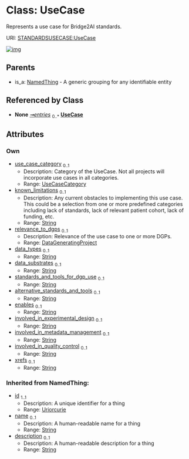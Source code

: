 
# Class: UseCase


Represents a use case for Bridge2AI standards.

URI: [STANDARDSUSECASE:UseCase](https://w3id.org/bridge2ai/standards-usecase-schema/UseCase)


[![img](https://yuml.me/diagram/nofunky;dir:TB/class/[UseCaseCollection]++-%20entries%200..*>[UseCase&#124;use_case_category:UseCaseCategory%20%3F;known_limitations:string%20%3F;relevance_to_dgps:DataGeneratingProject%20%3F;data_types:string%20%3F;data_substrates:string%20%3F;standards_and_tools_for_dgp_use:string%20%3F;alternative_standards_and_tools:string%20%3F;enables:string%20%3F;involved_in_experimental_design:string%20%3F;involved_in_metadata_management:string%20%3F;involved_in_quality_control:string%20%3F;xrefs:string%20%3F;id(i):uriorcurie;name(i):string%20%3F;description(i):string%20%3F],[NamedThing]^-[UseCase],[UseCaseCollection],[NamedThing])](https://yuml.me/diagram/nofunky;dir:TB/class/[UseCaseCollection]++-%20entries%200..*>[UseCase&#124;use_case_category:UseCaseCategory%20%3F;known_limitations:string%20%3F;relevance_to_dgps:DataGeneratingProject%20%3F;data_types:string%20%3F;data_substrates:string%20%3F;standards_and_tools_for_dgp_use:string%20%3F;alternative_standards_and_tools:string%20%3F;enables:string%20%3F;involved_in_experimental_design:string%20%3F;involved_in_metadata_management:string%20%3F;involved_in_quality_control:string%20%3F;xrefs:string%20%3F;id(i):uriorcurie;name(i):string%20%3F;description(i):string%20%3F],[NamedThing]^-[UseCase],[UseCaseCollection],[NamedThing])

## Parents

 *  is_a: [NamedThing](NamedThing.md) - A generic grouping for any identifiable entity

## Referenced by Class

 *  **None** *[➞entries](useCaseCollection__entries.md)*  <sub>0..\*</sub>  **[UseCase](UseCase.md)**

## Attributes


### Own

 * [use_case_category](use_case_category.md)  <sub>0..1</sub>
     * Description: Category of the UseCase. Not all projects will incorporate use cases in all categories.
     * Range: [UseCaseCategory](UseCaseCategory.md)
 * [known_limitations](known_limitations.md)  <sub>0..1</sub>
     * Description: Any current obstacles to implementing this use case. This could be a selection from one or more predefined categories including lack of standards, lack of relevant patient cohort, lack of funding, etc.
     * Range: [String](types/String.md)
 * [relevance_to_dgps](relevance_to_dgps.md)  <sub>0..1</sub>
     * Description: Relevance of the use case to one or more DGPs.
     * Range: [DataGeneratingProject](DataGeneratingProject.md)
 * [data_types](data_types.md)  <sub>0..1</sub>
     * Range: [String](types/String.md)
 * [data_substrates](data_substrates.md)  <sub>0..1</sub>
     * Range: [String](types/String.md)
 * [standards_and_tools_for_dgp_use](standards_and_tools_for_dgp_use.md)  <sub>0..1</sub>
     * Range: [String](types/String.md)
 * [alternative_standards_and_tools](alternative_standards_and_tools.md)  <sub>0..1</sub>
     * Range: [String](types/String.md)
 * [enables](enables.md)  <sub>0..1</sub>
     * Range: [String](types/String.md)
 * [involved_in_experimental_design](involved_in_experimental_design.md)  <sub>0..1</sub>
     * Range: [String](types/String.md)
 * [involved_in_metadata_management](involved_in_metadata_management.md)  <sub>0..1</sub>
     * Range: [String](types/String.md)
 * [involved_in_quality_control](involved_in_quality_control.md)  <sub>0..1</sub>
     * Range: [String](types/String.md)
 * [xrefs](xrefs.md)  <sub>0..1</sub>
     * Range: [String](types/String.md)

### Inherited from NamedThing:

 * [id](id.md)  <sub>1..1</sub>
     * Description: A unique identifier for a thing
     * Range: [Uriorcurie](types/Uriorcurie.md)
 * [name](name.md)  <sub>0..1</sub>
     * Description: A human-readable name for a thing
     * Range: [String](types/String.md)
 * [description](description.md)  <sub>0..1</sub>
     * Description: A human-readable description for a thing
     * Range: [String](types/String.md)
